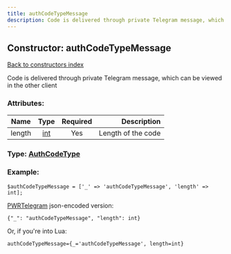 ```yaml
---
title: authCodeTypeMessage
description: Code is delivered through private Telegram message, which can be viewed in the other client
---
```

## Constructor: authCodeTypeMessage  
[Back to constructors index](index.md)



Code is delivered through private Telegram message, which can be viewed in the other client

### Attributes:

| Name     |    Type       | Required | Description |
|----------|:-------------:|:--------:|------------:|
|length|[int](../types/int.md) | Yes|Length of the code|



### Type: [AuthCodeType](../types/AuthCodeType.md)


### Example:

```
$authCodeTypeMessage = ['_' => 'authCodeTypeMessage', 'length' => int];
```  

[PWRTelegram](https://pwrtelegram.xyz) json-encoded version:

```
{"_": "authCodeTypeMessage", "length": int}
```


Or, if you're into Lua:  


```
authCodeTypeMessage={_='authCodeTypeMessage', length=int}

```



